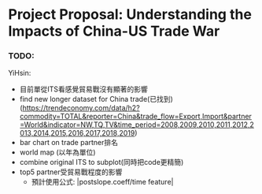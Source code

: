 # Project Proposal: Understanding the Impacts of China-US Trade War

### TODO:
YiHsin: 
- 目前單從ITS看感覺貿易戰沒有顯著的影響
- find new longer dataset for China trade(已找到)(https://trendeconomy.com/data/h2?commodity=TOTAL&reporter=China&trade_flow=Export,Import&partner=World&indicator=NW,TQ,TV&time_period=2008,2009,2010,2011,2012,2013,2014,2015,2016,2017,2018,2019)
- bar chart on trade partner排名
- world map (以年為單位)
- combine original ITS to subplot(同時把code更精簡)
- top5 partner受貿易戰程度的影響
    - 預計使用公式: |postslope.coeff/time feature|